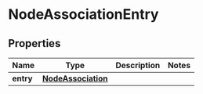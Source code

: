 
# NodeAssociationEntry

## Properties
Name | Type | Description | Notes
------------ | ------------- | ------------- | -------------
**entry** | [**NodeAssociation**](NodeAssociation.md) |  | 



